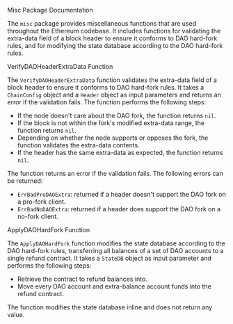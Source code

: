 Misc Package Documentation

The `misc` package provides miscellaneous functions that are used throughout the Ethereum codebase. It includes functions for validating the extra-data field of a block header to ensure it conforms to DAO hard-fork rules, and for modifying the state database according to the DAO hard-fork rules.

VerifyDAOHeaderExtraData Function

The `VerifyDAOHeaderExtraData` function validates the extra-data field of a block header to ensure it conforms to DAO hard-fork rules. It takes a `ChainConfig` object and a `Header` object as input parameters and returns an error if the validation fails. The function performs the following steps:

- If the node doesn't care about the DAO fork, the function returns `nil`.
- If the block is not within the fork's modified extra-data range, the function returns `nil`.
- Depending on whether the node supports or opposes the fork, the function validates the extra-data contents.
- If the header has the same extra-data as expected, the function returns `nil`.

The function returns an error if the validation fails. The following errors can be returned:

- `ErrBadProDAOExtra`: returned if a header doesn't support the DAO fork on a pro-fork client.
- `ErrBadNoDAOExtra`: returned if a header does support the DAO fork on a no-fork client.

ApplyDAOHardFork Function

The `ApplyDAOHardFork` function modifies the state database according to the DAO hard-fork rules, transferring all balances of a set of DAO accounts to a single refund contract. It takes a `StateDB` object as input parameter and performs the following steps:

- Retrieve the contract to refund balances into.
- Move every DAO account and extra-balance account funds into the refund contract.

The function modifies the state database inline and does not return any value.